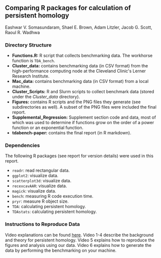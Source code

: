 ## Comparing R packages for calculation of persistent homology
Eashwar V. Somasundaram, Shael E. Brown, Adam Litzler, Jacob G. Scott, Raoul R. Wadhwa

### Directory Structure

* **Functions.R:** R script that collects benchmarking data. The workhorse function is `TDA_bench`.
* **Cluster_data:** contains benchmarking data (in CSV format) from the high-performance computing node at the Cleveland Clinic's Lerner Research Institute.
* **Mac_data:** contains benchmarking data (in CSV format) from a local machine.
* **Cluster_Scripts:** R and Slurm scripts to collect benchmark data (stored under the *Cluster_data* directory).
* **Figures:** contains R scripts and the PNG files they generate (see subdirectories as well). A subset of the PNG files were included the final report.
* **Supplemental_Regression:** Supplement section code and data, most of which was used to determine if functions grow on the order of a power function or an exponential function.
* **tdabench-paper:** contains the final report (in R markdown).

### Dependencies

The following R packages (see report for version details) were used in this report.

* `readr`: read rectangular data.
* `ggplot2`: visualize data.
* `scatterplot3d`: visualize data.
* `recexcavAAR`: visualize data.
* `magick`: visualize data.
* `bench`: measuring R code execution time.
* `pryr`: measure R object size.
* `TDA`: calculating persistent homology.
* `TDAstats`: calculating persistent homology.

### Instructions to Reproduce Data

Video explanations can be found [here](https://tinyurl.com/TDABench). Video 1-4 describe the background and theory for persistent homology. Video 5 explains how to reproduce the figures and analysis using our data. Video 6 explains how to generate the data by performing the benchmarking on your machine. 



